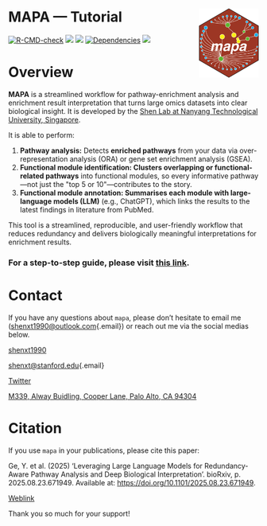 # MAPA — Tutorial <img src="images/mapa_logo.png" align="right" width="120"/>

<!-- badges: start -->

[![R-CMD-check](https://github.com/jaspershen-lab/mapa/actions/workflows/R-CMD-check.yaml/badge.svg)](https://github.com/jaspershen-lab/mapa/actions/workflows/R-CMD-check.yaml) [![](https://www.r-pkg.org/badges/version/mapa?color=green)](https://cran.r-project.org/package=mapa) [![](https://img.shields.io/github/languages/code-size/jaspershen/mapa.svg)](https://github.com/jaspershen/mapa) [![Dependencies](https://tinyverse.netlify.com/badge/mapa)](https://cran.r-project.org/package=mapa) [![](https://img.shields.io/badge/lifecycle-experimental-orange.svg)](https://www.tidyverse.org/lifecycle/#experimental)

## <!-- badges: end -->

# Overview

**MAPA** is a streamlined workflow for pathway-enrichment analysis and enrichment result interpretation that turns large omics datasets into clear biological insight. It is developed by the [Shen Lab at Nanyang Technological University, Singapore](https://www.shen-lab.org/). 

It is able to perform:

1.  **Pathway analysis:** Detects **enriched pathways** from your data via over-representation analysis (ORA) or gene set enrichment analysis (GSEA).
2.  **Functional module identification: Clusters overlapping or functional-related pathways** into functional modules, so every informative pathway—not just the "top 5 or 10"—contributes to the story.
3.  **Functional module annotation: Summarises each module with large-language models (LLM)** (e.g., ChatGPT), which links the results to the latest findings in literature from PubMed.

This tool is a streamlined, reproducible, and user-friendly workflow that reduces redundancy and delivers biologically meaningful interpretations for enrichment results.

### For a step-to-step guide, please visit [this link](http://www.shen-lab.org/mapa-tutorial/).

# Contact

If you have any questions about `mapa`, please don’t hesitate to email me ([shenxt1990\@outlook.com](mailto:shenxt1990@outlook.com){.email}) or reach out me via the social medias below.

<i class="fa fa-weixin"></i> [shenxt1990](https://www.shenxt.info/files/wechat_QR.jpg)

<i class="fa fa-envelope"></i> [shenxt\@stanford.edu](mailto:shenxt@stanford.edu){.email}

<i class="fa fa-twitter"></i> [Twitter](https://twitter.com/JasperShen1990)

<i class="fa fa-map-marker-alt"></i> [M339, Alway Buidling, Cooper Lane, Palo Alto, CA 94304](https://www.google.com/maps/place/Alway+Building/@37.4322345,-122.1770883,17z/data=!3m1!4b1!4m5!3m4!1s0x808fa4d335c3be37:0x9057931f3b312c29!8m2!3d37.4322345!4d-122.1748996)

# Citation

If you use `mapa` in your publications, please cite this paper:

Ge, Y. et al. (2025) ‘Leveraging Large Language Models for Redundancy-Aware Pathway Analysis and Deep Biological Interpretation’. bioRxiv, p. 2025.08.23.671949. Available at: https://doi.org/10.1101/2025.08.23.671949.

[Weblink](https://www.biorxiv.org/content/10.1101/2025.08.23.671949v1)

Thank you so much for your support!
